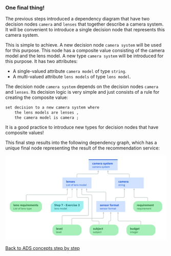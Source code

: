 
### One final thing!

The previous steps introduced a dependency diagram that have two
decision nodes `camera` and `lenses` that together describe a camera
system. It will be convenient to introduce a single decision node that
represents this camera system.

This is simple to achieve. A new decision node `camera system` will be
used for this purpose. This node has a composite value consisting of
the camera model and the lens model. A new type `camera system` will
be introduced for this purpose. It has two attributes:

 - A single-valued attribute `camera model` of type `string`.
 - A multi-valued attribute `lens models` of type `lens model`.

The decision node `camera system` depends on the decision nodes
`camera` and `lenses`. Its decision logic is very simple and just
consists of a rule for creating the composite value:

    set decision to a new camera system where 
	    the lens models are lenses , 
	    the camera model is camera ;
        
It is a good practice to introduce new types for decision nodes that
have composite values!

This final step results into the following dependency graph, which has
a unique final node representing the result of the recommendation
service:
        
![Dependency graph](resources/final-dependency-diagram.png)



[Back to ADS concepts step by step](../README.md)
